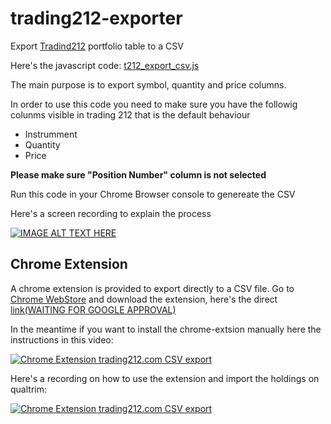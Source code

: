 # trading212-exporter

Export [Tradind212](https://live.trading212.com) portfolio table to a CSV

Here's the javascript code: [t212_export_csv.js](/chrome-extension/t212_export_csv.js)

The main purpose is to export symbol, quantity and price columns.

In order to use this code you need to make sure you have the followig colunms visible in trading 212 that is the default behaviour

  - Instrumment
  - Quantity
  - Price

**Please make sure "Position Number" column is not selected**

Run this code in your Chrome Browser console to genereate the CSV


Here's a screen recording to explain the process

[![IMAGE ALT TEXT HERE](http://img.youtube.com/vi/j9LETgbpKo0/0.jpg)](http://www.youtube.com/watch?v=j9LETgbpKo0)



## Chrome Extension

A chrome extension is provided to export directly to a CSV file.
Go to [Chrome WebStore](https://chrome.google.com/webstore/category/extensions) and download the extension, here's the direct [link(WAITING FOR GOOGLE APPROVAL)]()

In the meantime if you want to install the chrome-extsion manually here the instructions in this video:

[![Chrome Extension trading212.com CSV export](http://img.youtube.com/vi/MuGZT7_3Ivo/0.jpg)](https://youtu.be/MuGZT7_3Ivo)

Here's a recording on how to use the extension and import the holdings on qualtrim:

[![Chrome Extension trading212.com CSV export](http://img.youtube.com/vi/xD5l1U33K88/0.jpg)](https://youtu.be/xD5l1U33K88)

